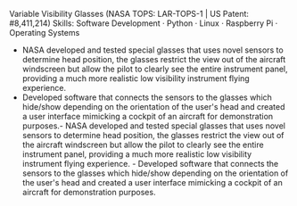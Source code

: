 Variable Visibility Glasses (NASA TOPS: LAR-TOPS-1 | US Patent: #8,411,214)
Skills: Software Development · Python · Linux · Raspberry Pi · Operating Systems

- NASA developed and tested special glasses that uses novel sensors to determine head position, the glasses restrict the view out of the aircraft windscreen but allow the pilot to clearly see the entire instrument panel, providing a much more realistic low visibility instrument flying experience.
- Developed software that connects the sensors to the glasses which hide/show depending on the orientation of the user's head and created a user interface mimicking a cockpit of an aircraft for demonstration purposes.- NASA developed and tested special glasses that uses novel sensors to determine head position, the glasses restrict the view out of the aircraft windscreen but allow the pilot to clearly see the entire instrument panel, providing a much more realistic low visibility instrument flying experience. - Developed software that connects the sensors to the glasses which hide/show depending on the orientation of the user's head and created a user interface mimicking a cockpit of an aircraft for demonstration purposes.
